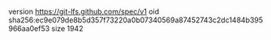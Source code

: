 version https://git-lfs.github.com/spec/v1
oid sha256:ec9e079de8b5d357f73220a0b07340569a87452743c2dc1484b395966aa0ef53
size 1942
